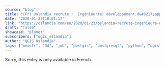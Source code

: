 ```yaml
---
source: "blog"
title: "(Fr) Oslandia recrute :  Ingénieur(e) développement d&#8217;applications SIG ( Python / SQL / QGIS )"
date: "2020-01-23T10:01:17"
link: "https://oslandia.com/en/2020/01/23/oslandia-recrute-ingenieure-developpement-dapplications-sig-python-sql-qgis/"
draft: "false"
showcase: "planet"
subscribers: ["qgis_oslandia"]
author: "QGIS Oslandia"
tags: ["newsfr", "3d", "job", "postgis", "postgresql", "python", "qgis", "recrutement", "sql"]
---
```


Sorry, this entry is only available in French.
